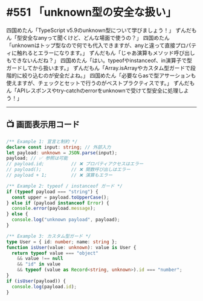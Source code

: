 # #551 「unknown型の安全な扱い」

四国めたん「TypeScript v5.9のunknown型について学びましょう！」
ずんだもん「型安全なanyって聞くけど、どんな場面で使うの？」
四国めたん「unknownはトップ型なので何でも代入できますが、anyと違って直接プロパティに触れるとエラーになります。」
ずんだもん「じゃあ演算もメソッド呼び出しもできないんだね？」
四国めたん「はい。typeofやinstanceof、in演算子で型ガードしてから扱います。」
ずんだもん「Array.isArrayやカスタム型ガードで段階的に絞り込むのが安全だよね。」
四国めたん「必要ならasで型アサーションも使えますが、チェックとセットで行うのがベストプラクティスです。」
ずんだもん「APIレスポンスやtry-catchのerrorをunknownで受けて型安全に処理しよう！」

---

## 📺 画面表示用コード

```typescript
/** Example 1: 宣言と制約 */
declare const input: string; // 外部入力
let payload: unknown = JSON.parse(input);
payload; // ✅ 参照は可能
// payload.id;          // ❌ プロパティアクセスはエラー
// payload();           // ❌ 関数呼び出しはエラー
// payload + 1;         // ❌ 演算もエラー

/** Example 2: typeof / instanceof ガード */
if (typeof payload === "string") {
  const upper = payload.toUpperCase();
} else if (payload instanceof Error) {
  console.error(payload.message);
} else {
  console.log("unknown payload", payload);
}

/** Example 3: カスタム型ガード */
type User = { id: number; name: string };
function isUser(value: unknown): value is User {
  return typeof value === "object"
    && value !== null
    && "id" in value
    && typeof (value as Record<string, unknown>).id === "number";
}
if (isUser(payload)) {
  console.log(payload.id);
}
```
